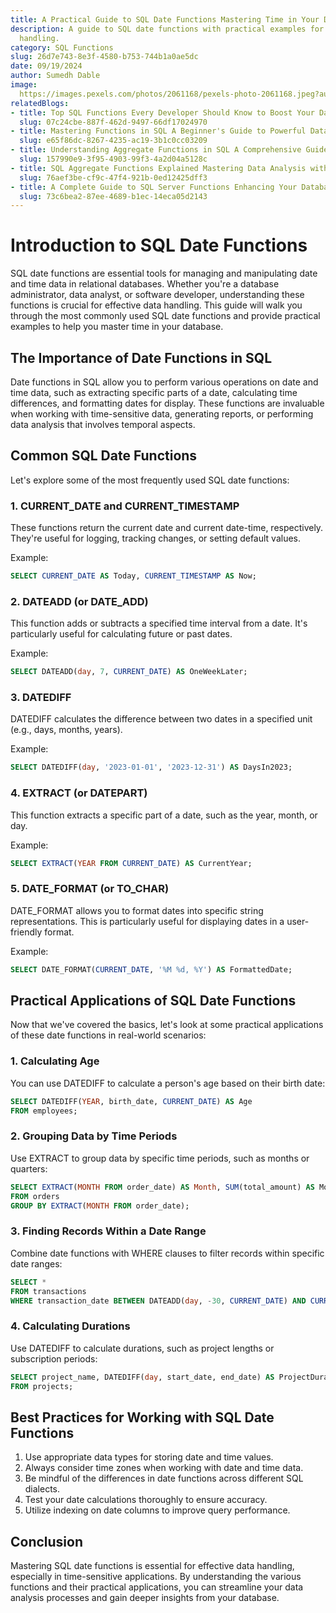 ```yaml
---
title: A Practical Guide to SQL Date Functions Mastering Time in Your Database
description: A guide to SQL date functions with practical examples for effective data
  handling.
category: SQL Functions
slug: 26d7e743-8e3f-4580-b753-744b1a0ae5dc
date: 09/19/2024
author: Sumedh Dable
image: 
  https://images.pexels.com/photos/2061168/pexels-photo-2061168.jpeg?auto=compress&cs=tinysrgb&w=600
relatedBlogs:
- title: Top SQL Functions Every Developer Should Know to Boost Your Database Skills
  slug: 07c24cbe-887f-462d-9497-66df17024970
- title: Mastering Functions in SQL A Beginner's Guide to Powerful Data Manipulation
  slug: e65f86dc-8267-4235-ac19-3b1c0cc03209
- title: Understanding Aggregate Functions in SQL A Comprehensive Guide
  slug: 157990e9-3f95-4903-99f3-4a2d04a5128c
- title: SQL Aggregate Functions Explained Mastering Data Analysis with SQL
  slug: 76aef3be-cf9c-47f4-921b-0ed12425dff3
- title: A Complete Guide to SQL Server Functions Enhancing Your Database Queries
  slug: 73c6bea2-87ee-4689-b1ec-14eca05d2143
---
```


# Introduction to SQL Date Functions

SQL date functions are essential tools for managing and manipulating date and time data in relational databases. Whether you're a database administrator, data analyst, or software developer, understanding these functions is crucial for effective data handling. This guide will walk you through the most commonly used SQL date functions and provide practical examples to help you master time in your database.

## The Importance of Date Functions in SQL

Date functions in SQL allow you to perform various operations on date and time data, such as extracting specific parts of a date, calculating time differences, and formatting dates for display. These functions are invaluable when working with time-sensitive data, generating reports, or performing data analysis that involves temporal aspects.

## Common SQL Date Functions

Let's explore some of the most frequently used SQL date functions:

### 1. CURRENT_DATE and CURRENT_TIMESTAMP

These functions return the current date and current date-time, respectively. They're useful for logging, tracking changes, or setting default values.

Example:
```sql
SELECT CURRENT_DATE AS Today, CURRENT_TIMESTAMP AS Now;
```

### 2. DATEADD (or DATE_ADD)

This function adds or subtracts a specified time interval from a date. It's particularly useful for calculating future or past dates.

Example:
```sql
SELECT DATEADD(day, 7, CURRENT_DATE) AS OneWeekLater;
```

### 3. DATEDIFF

DATEDIFF calculates the difference between two dates in a specified unit (e.g., days, months, years).

Example:
```sql
SELECT DATEDIFF(day, '2023-01-01', '2023-12-31') AS DaysIn2023;
```

### 4. EXTRACT (or DATEPART)

This function extracts a specific part of a date, such as the year, month, or day.

Example:
```sql
SELECT EXTRACT(YEAR FROM CURRENT_DATE) AS CurrentYear;
```

### 5. DATE_FORMAT (or TO_CHAR)

DATE_FORMAT allows you to format dates into specific string representations. This is particularly useful for displaying dates in a user-friendly format.

Example:
```sql
SELECT DATE_FORMAT(CURRENT_DATE, '%M %d, %Y') AS FormattedDate;
```

## Practical Applications of SQL Date Functions

Now that we've covered the basics, let's look at some practical applications of these date functions in real-world scenarios:

### 1. Calculating Age

You can use DATEDIFF to calculate a person's age based on their birth date:

```sql
SELECT DATEDIFF(YEAR, birth_date, CURRENT_DATE) AS Age
FROM employees;
```

### 2. Grouping Data by Time Periods

Use EXTRACT to group data by specific time periods, such as months or quarters:

```sql
SELECT EXTRACT(MONTH FROM order_date) AS Month, SUM(total_amount) AS MonthlyRevenue
FROM orders
GROUP BY EXTRACT(MONTH FROM order_date);
```

### 3. Finding Records Within a Date Range

Combine date functions with WHERE clauses to filter records within specific date ranges:

```sql
SELECT *
FROM transactions
WHERE transaction_date BETWEEN DATEADD(day, -30, CURRENT_DATE) AND CURRENT_DATE;
```

### 4. Calculating Durations

Use DATEDIFF to calculate durations, such as project lengths or subscription periods:

```sql
SELECT project_name, DATEDIFF(day, start_date, end_date) AS ProjectDuration
FROM projects;
```

## Best Practices for Working with SQL Date Functions

1. Use appropriate data types for storing date and time values.
2. Always consider time zones when working with date and time data.
3. Be mindful of the differences in date functions across different SQL dialects.
4. Test your date calculations thoroughly to ensure accuracy.
5. Utilize indexing on date columns to improve query performance.

## Conclusion

Mastering SQL date functions is essential for effective data handling, especially in time-sensitive applications. By understanding the various functions and their practical applications, you can streamline your data analysis processes and gain deeper insights from your database.